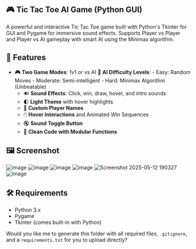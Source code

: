 ## 🎮 Tic Tac Toe AI Game (Python GUI)

  A powerful and interactive Tic Tac Toe game built with Python's Tkinter for GUI and Pygame for immersive sound effects. Supports Player vs Player and Player vs AI gameplay with smart AI using the Minimax algorithm.

## 🚀 Features

- **🎮** **Two Game Modes**: 1v1 or vs AI
  **🧠** **AI Difficulty Levels**:
          - Easy: Random Moves
          - Moderate: Semi-intelligent
          - Hard: Minimax Algorithm (Unbeatable)
  - 🔊 **Sound Effects**: Click, win, draw, hover, and intro sounds
  - 🌓 **Light Theme** with hover highlights
  - 📛 **Custom Player Names**
  - 🖱️ **Hover Interactions** and Animated Win Sequences
  - 🔇 **Sound Toggle Button**
  - 💾 **Clean Code with Modular Functions**

## 🖼️ Screenshot

![image](https://github.com/user-attachments/assets/83df5a01-6844-4373-90c1-22b853ce1bfd)
![image](https://github.com/user-attachments/assets/abe30471-b3e2-4562-ac66-589921aad0ff)
![image](https://github.com/user-attachments/assets/a6c7704f-879d-4b49-a4a0-07812378ddba)
![image](https://github.com/user-attachments/assets/d6354b12-208a-4de0-b35c-aaf295566a0a)
![Screenshot 2025-05-12 190327](https://github.com/user-attachments/assets/a424eea3-5854-4a94-91f1-302417466368)
![image](https://github.com/user-attachments/assets/508e02c1-3956-41b0-9b26-c68b14f69e8c)


## 🛠️ Requirements

- Python 3.x
- Pygame
- Tkinter (comes built-in with Python)

  
Would you like me to generate this folder with all required files, `.gitignore`, and a `requirements.txt` for you to upload directly?
